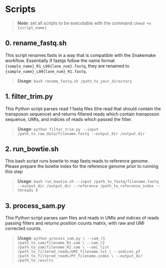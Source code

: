 # Scripts

> **Note**: set all scripts to be executable with the command `chmod +x {script_name}`

## 0. rename_fastq.sh

This script renames fasts in a way that is compatible with the Snakemake workflow. Essentially if fastqs follow the name format `{sample_name}_R1_L00{lane_num}.fastq`, they are renamed to `{sample_name}_L00{lane_num}_R1.fastq`. 

> **Usage**: `bash rename_fastq.sh /path_to_your_directory`

## 1. filter_trim.py

This Python script parses read 1 fastq files (the read that should contain the transposon sequence) and returns filtered reads which contain transposon sequence, UMIs, and indices of reads which passed the filter.

> **Usage**: `python filter_trim.py --input /path_to_raw_data/filename.fastq --output_dir /output_dir`


## 2. run_bowtie.sh

This bash script runs bowtie to map fastq reads to reference genome. Please prepare the bowtie index for the reference genome prior to running this step

> **Usage**: `bash run_bowtie.sh --input /path_to_fastq/filename.fastq --output_dir /output_dir --reference /path_to_reference_index --threads 4`


## 3. process_sam.py

This Python script parses sam files and reads in UMIs and indices of reads passing filters and returns position counts matrix, with raw and UMI corrected counts. 

> **Usage**: `python process_sam.py \
            --sam_r1  /path_to_sam/filename_R1.sam \
            --sam_r2 /path_to_sam/filename_R2.sam \
            --umi_list /path_to_filtered_reads/UMI_filename.txt \
            --indices_pf /path_to_filtered_reads/PF_filename.index \
            --output_dir /path_to_results`